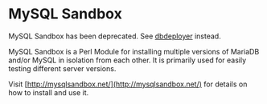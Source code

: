 # MySQL Sandbox

MySQL Sandbox has been deprecated. See [dbdeployer](../dbdeployer.md) instead.

MySQL Sandbox is a Perl Module for installing multiple versions of MariaDB and/or MySQL in isolation from each other. It is primarily used for easily testing different server versions.

Visit [http://mysqlsandbox.net/](http://mysqlsandbox.net/) for details on how to install and use it.